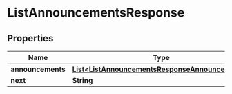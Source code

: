 

# ListAnnouncementsResponse


## Properties

Name | Type | Description | Notes
------------ | ------------- | ------------- | -------------
**announcements** | [**List&lt;ListAnnouncementsResponseAnnouncements&gt;**](ListAnnouncementsResponseAnnouncements.md) |  |  [optional]
**next** | **String** |  |  [optional]



